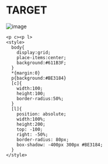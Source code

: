 # TARGET

![image](https://github.com/gaschneider/cssbattle/assets/16023844/82313c87-3a9a-44df-852d-89434d66941c)

```
<p c><p l>
<style>
  body{
    display:grid;
    place-items:center;
    background:#611B3F;
  }
  *{margin:0}
  p{background:#BE3184}
  [c]{
    width:100;
    height:100;
    border-radius:50%;
  }
  [l]{
    position: absolute;
    width:100%;
    height:200;
    top: -100;
    right: -50%;
    border-radius: 80px;
    box-shadow: -400px 300px #BE3184;
  }
</style>
```
